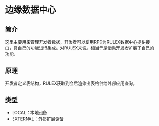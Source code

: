 <!--
 Copyright (C) 2023 wwhai

 This program is free software: you can redistribute it and/or modify
 it under the terms of the GNU Affero General Public License as
 published by the Free Software Foundation, either version 3 of the
 License, or (at your option) any later version.

 This program is distributed in the hope that it will be useful,
 but WITHOUT ANY WARRANTY; without even the implied warranty of
 MERCHANTABILITY or FITNESS FOR A PARTICULAR PURPOSE.  See the
 GNU Affero General Public License for more details.

 You should have received a copy of the GNU Affero General Public License
 along with this program.  If not, see <http://www.gnu.org/licenses/>.
-->

# 边缘数据中心

## 简介
这里主要用来管理开发者数据，开发者可以使用RPC为RULEX数据中心提供接口，将自己的功能进行集成。对RULEX来说，相当于是借助开发者扩展了自己的功能。

## 原理
开发者定义表结构，RULEX获取到会后渲染出表格供给外部应用查询。
## 类型
- LOCAL：本地设备
- EXTERNAL：外部扩展设备
